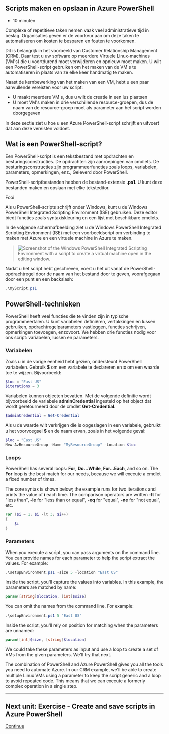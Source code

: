 ## Scripts maken en opslaan in Azure PowerShell

- 10 minuten

Complexe of repetitieve taken nemen vaak veel administratieve tijd in beslag. Organisaties geven er de voorkeur aan om deze taken te automatiseren om kosten te besparen en fouten te voorkomen.

Dit is belangrijk in het voorbeeld van Customer Relationship Management (CRM). Daar test u uw software op meerdere Virtuele Linux-machines (VM's) die u voortdurend moet verwijderen en opnieuw moet maken. U wilt een PowerShell-script gebruiken om het maken van de VM's te automatiseren in plaats van ze elke keer handmatig te maken.

Naast de kernbewerking van het maken van een VM, hebt u een paar aanvullende vereisten voor uw script:

- U maakt meerdere VM's, dus u wilt de creatie in een lus plaatsen
- U moet VM's maken in drie verschillende resource-groepen, dus de naam van de resource-groep moet als parameter aan het script worden doorgegeven

In deze sectie ziet u hoe u een Azure PowerShell-script schrijft en uitvoert dat aan deze vereisten voldoet.

## Wat is een PowerShell-script?

Een PowerShell-script is een tekstbestand met opdrachten en besturingsconstructies. De opdrachten zijn aanroepingen van cmdlets. De besturingsconstructies zijn programmeerfuncties zoals loops, variabelen, parameters, opmerkingen, enz., Geleverd door PowerShell.

PowerShell-scriptbestanden hebben de bestand-extensie **.ps1**. U kunt deze bestanden maken en opslaan met elke teksteditor.

Fooi

Als u PowerShell-scripts schrijft onder Windows, kunt u de Windows PowerShell Integrated Scripting Environment (ISE) gebruiken. Deze editor biedt functies zoals syntaxiskleuring en een lijst met beschikbare cmdlets.

In de volgende schermafbeelding ziet u de Windows PowerShell Integrated Scripting Environment (ISE) met een voorbeeldscript om verbinding te maken met Azure en een virtuele machine in Azure te maken.

> ![Screenshot of the Windows PowerShell Integrated Scripting Environment with a script to create a virtual machine open in the editing window.](https://docs.microsoft.com/en-us/learn/modules/automate-azure-tasks-with-powershell/media/7-windows-powershell-ise-screenshot.png)

Nadat u het script hebt geschreven, voert u het uit vanaf de PowerShell-opdrachtregel door de naam van het bestand door te geven, voorafgegaan door een punt en een backslash:

```powershell
.\myScript.ps1
```

## PowerShell-technieken

PowerShell heeft veel functies die te vinden zijn in typische programmeertalen. U kunt variabelen definiëren, vertakkingen en lussen gebruiken, opdrachtregelparameters vastleggen, functies schrijven, opmerkingen toevoegen, enzovoort. We hebben drie functies nodig voor ons script: variabelen, lussen en parameters.

### Variabelen

Zoals u in de vorige eenheid hebt gezien, ondersteunt PowerShell variabelen. Gebruik **$** om een variabele te declareren en **\=** om een waarde toe te wijzen. Bijvoorbeeld:

```powershell
$loc = "East US"
$iterations = 3
```

Variabelen kunnen objecten bevatten. Met de volgende definitie wordt bijvoorbeeld de variabele **adminCredential** ingesteld op het object dat wordt geretourneerd door de cmdlet **Get-Credential**.

```powershell
$adminCredential = Get-Credential
```

Als u de waarde wilt verkrijgen die is opgeslagen in een variabele, gebruikt u het voorvoegsel **$** en de naam ervan, zoals in het volgende geval:

```powershell
$loc = "East US"
New-AzResourceGroup -Name "MyResourceGroup" -Location $loc
```

### Loops

PowerShell has several loops: **For**, **Do...While**, **For...Each**, and so on. The **For** loop is the best match for our needs, because we will execute a cmdlet a fixed number of times.

The core syntax is shown below; the example runs for two iterations and prints the value of **i** each time. The comparison operators are written **\-lt** for "less than", **\-le** for "less than or equal", **\-eq** for "equal", **\-ne** for "not equal", etc.

```powershell
For ($i = 1; $i -lt 3; $i++)
{
    $i
}
```

### Parameters

When you execute a script, you can pass arguments on the command line. You can provide names for each parameter to help the script extract the values. For example:

```powershell
.\setupEnvironment.ps1 -size 5 -location "East US"
```

Inside the script, you'll capture the values into variables. In this example, the parameters are matched by name:

```powershell
param([string]$location, [int]$size)
```

You can omit the names from the command line. For example:

```powershell
.\setupEnvironment.ps1 5 "East US"
```

Inside the script, you'll rely on position for matching when the parameters are unnamed:

```powershell
param([int]$size, [string]$location)
```

We could take these parameters as input and use a loop to create a set of VMs from the given parameters. We'll try that next.

The combination of PowerShell and Azure PowerShell gives you all the tools you need to automate Azure. In our CRM example, we'll be able to create multiple Linux VMs using a parameter to keep the script generic and a loop to avoid repeated code. This means that we can execute a formerly complex operation in a single step.

___

## Next unit: Exercise - Create and save scripts in Azure PowerShell

[Continue][1]

[1]: https://docs.microsoft.com/en-us/learn/modules/automate-azure-tasks-with-powershell/8-exercise-create-resource-using-script/
